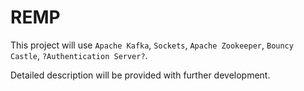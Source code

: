 # REMP
This project will use ```Apache Kafka```, ```Sockets```, ```Apache Zookeeper```, ```Bouncy Castle```, ```?Authentication Server?```.

Detailed description will be provided with further development.
